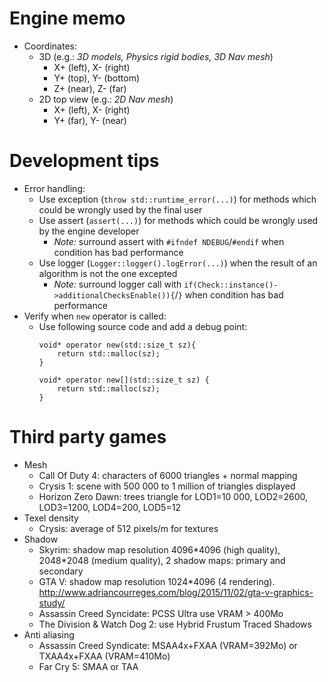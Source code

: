 # Engine memo
- Coordinates:
    - 3D (e.g.: *3D models, Physics rigid bodies, 3D Nav mesh*)
        - X+ (left), X- (right)
        - Y+ (top), Y- (bottom)
        - Z+ (near), Z- (far)
    - 2D top view (e.g.: *2D Nav mesh*)
        - X+ (left), X- (right)
        - Y+ (far), Y- (near)

# Development tips
- Error handling:
    - Use exception (`throw std::runtime_error(...)`) for methods which could be wrongly used by the final user
    - Use assert (`assert(...)`) for methods which could be wrongly used by the engine developer
        - *Note:* surround assert with `#ifndef NDEBUG`/`#endif` when condition has bad performance
    - Use logger (`Logger::logger().logError(...)`) when the result of an algorithm is not the one excepted
        - *Note:* surround logger call with `if(Check::instance()->additionalChecksEnable()){`/`}` when condition has bad performance
- Verify when `new` operator is called:
    - Use following source code and add a debug point:
        ```
        void* operator new(std::size_t sz){
            return std::malloc(sz);
        }

        void* operator new[](std::size_t sz) {
            return std::malloc(sz);
        }
        ```

# Third party games
- Mesh
	- Call Of Duty 4: characters of 6000 triangles + normal mapping
	- Crysis 1: scene with 500 000 to 1 million of triangles displayed
	- Horizon Zero Dawn: trees triangle for LOD1=10 000, LOD2=2600, LOD3=1200, LOD4=200, LOD5=12
- Texel density
	- Crysis: average of 512 pixels/m for textures
- Shadow
	- Skyrim: shadow map resolution 4096\*4096 (high quality), 2048\*2048 (medium quality), 2 shadow maps: primary and secondary
	- GTA V: shadow map resolution 1024\*4096 (4 rendering). http://www.adriancourreges.com/blog/2015/11/02/gta-v-graphics-study/
	- Assassin Creed Syncidate: PCSS Ultra use VRAM > 400Mo
	- The Division & Watch Dog 2: use Hybrid Frustum Traced Shadows
- Anti aliasing
	- Assassin Creed Syndicate: MSAA4x+FXAA (VRAM=392Mo) or TXAA4x+FXAA (VRAM=410Mo)
	- Far Cry 5: SMAA or TAA

